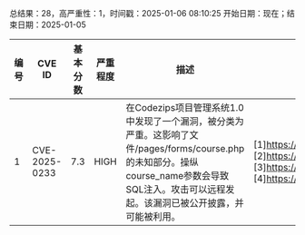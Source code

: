 总结果：28，高严重性：1，时间戳：2025-01-06 08:10:25
开始日期：现在；结束日期：2025-01-05

| 编号 | CVE ID | 基本分数 | 严重程度 | 描述 | 参考资料 |
|-----|--------|------------|----------|-------------|------------|
| 1 | CVE-2025-0233 | 7.3  | HIGH | 在Codezips项目管理系统1.0中发现了一个漏洞，被分类为严重。这影响了文件/pages/forms/course.php的未知部分。操纵course_name参数会导致SQL注入。攻击可以远程发起。该漏洞已被公开披露，并可能被利用。 | [1]https://github.com/1074923869/CVE/issues/1<br>[2]https://vuldb.com/?ctiid.290229<br>[3]https://vuldb.com/?id.290229<br>[4]https://vuldb.com/?submit.474673 |